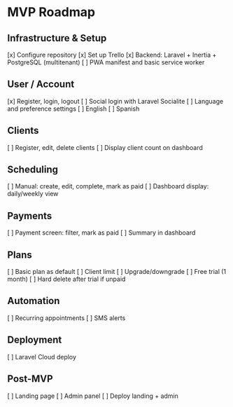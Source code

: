 # MVP Roadmap

## Infrastructure & Setup
[x] Configure repository
[x] Set up Trello
[x] Backend: Laravel + Inertia + PostgreSQL (multitenant)
[ ] PWA manifest and basic service worker

## User / Account
[x] Register, login, logout
[ ] Social login with Laravel Socialite
[ ] Language and preference settings
    [ ] English
    [ ] Spanish

## Clients
[ ] Register, edit, delete clients
[ ] Display client count on dashboard

## Scheduling
[ ] Manual: create, edit, complete, mark as paid
[ ] Dashboard display: daily/weekly view

## Payments
[ ] Payment screen: filter, mark as paid
[ ] Summary in dashboard

## Plans
[ ] Basic plan as default
[ ] Client limit
[ ] Upgrade/downgrade
[ ] Free trial (1 month)
[ ] Hard delete after trial if unpaid

## Automation
[ ] Recurring appointments
[ ] SMS alerts

## Deployment
[ ] Laravel Cloud deploy

## Post-MVP
[ ] Landing page
[ ] Admin panel
[ ] Deploy landing + admin